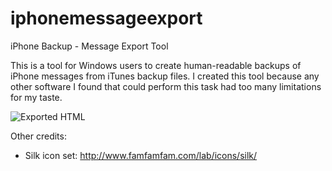 # iphonemessageexport
iPhone Backup - Message Export Tool

This is a tool for Windows users to create human-readable backups of iPhone messages from iTunes backup files.
I created this tool because any other software I found that could perform this task had too many limitations for my taste. 

![Exported HTML](http://stephenjhebert.com/projects/iphonemessageexport/exported_html.png)

Other credits:
 * Silk icon set: http://www.famfamfam.com/lab/icons/silk/
